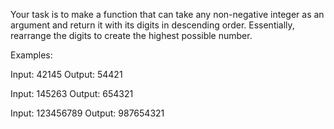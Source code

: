 Your task is to make a function that can take any non-negative integer as an argument and return it with its digits in descending order.
Essentially, rearrange the digits to create the highest possible number.

Examples:

Input: 42145 Output: 54421

Input: 145263 Output: 654321

Input: 123456789 Output: 987654321
